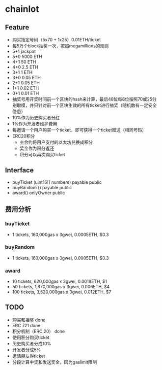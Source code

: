 # chainlot


## Feature
 * 购买指定号码（5x70 + 1x25）0.01ETH/ticket
 * 每5万个block抽奖一次，按照megamillions的规则
  * 5+1 jackpot
  * 5+0 5000 ETH
  * 4+1 50 ETH
  * 4+0 2.5 ETH
  * 3+1 1 ETH
  * 3+0 0.05 ETH
  * 2+1 0.05 ETH
  * 1+1 0.02 ETH
  * 0+1 0.01 ETH
 * 抽奖号用开奖时间前一个区块的hash来计算，最后48位每8位按照70或25分别取模，并只针对前一个区块生效的所有ticket进行抽奖（随机数有一定安全隐患）
 * 10%作为历史购买者分红
 * 1%作为开发者维护费用
 * 每邀请一个用户购买一个ticket，即可获得一个ticket赠送（相同号码）
 * ERC20积分
 	* 主合约将用户支付的以太坊兑换成积分
 	* 奖金作为积分返还
 	* 积分可以再次购买ticket
## Interface
 * buyTicket (uint16[] numbers) payable public
 * buyRandom () payable public
 * award() onlyOwner public
## 费用分析
 ### buyTicket
 * 1 tickets, 160,000gas x 3gwei, 0.0005ETH, $0.3
 ### buyRandom
 * 1 tickets, 160,000gas x 3gwei, 0.0005ETH, $0.3
 ### award
 * 10 tickets, 620,000gas x 3gwei, 0.0018ETH, $1
 * 50 tickets, 1,870,000gas x 3gwei, 0.006ETH, $4
 * 100 tickets, 3,520,000gas x 3gwei, 0.012ETH, $7



## TODO
 * 购买和摇奖 done
 * ERC 721 done
 * 积分机制（ERC 20） done
 * 使用积分购买ticket
 * 历史购买者分成10%
 * 开发者分成5%
 * 邀请朋友得ticket
 * 分段计算中奖和发送奖金，因为gaslimit限制

